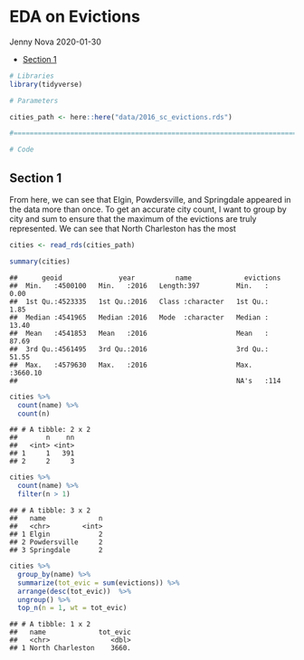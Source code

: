 EDA on Evictions
================
Jenny Nova
2020-01-30

  - [Section 1](#section-1)

``` r
# Libraries
library(tidyverse)

# Parameters

cities_path <- here::here("data/2016_sc_evictions.rds")

#===============================================================================

# Code
```

## Section 1

From here, we can see that Elgin, Powdersville, and Springdale appeared
in the data more than once. To get an accurate city count, I want to
group by city and sum to ensure that the maximum of the evictions are
truly represented. We can see that North Charleston has the most

``` r
cities <- read_rds(cities_path)

summary(cities)
```

    ##      geoid              year          name             evictions      
    ##  Min.   :4500100   Min.   :2016   Length:397         Min.   :   0.00  
    ##  1st Qu.:4523335   1st Qu.:2016   Class :character   1st Qu.:   1.85  
    ##  Median :4541965   Median :2016   Mode  :character   Median :  13.40  
    ##  Mean   :4541853   Mean   :2016                      Mean   :  87.69  
    ##  3rd Qu.:4561495   3rd Qu.:2016                      3rd Qu.:  51.55  
    ##  Max.   :4579630   Max.   :2016                      Max.   :3660.10  
    ##                                                      NA's   :114

``` r
cities %>% 
  count(name) %>% 
  count(n) 
```

    ## # A tibble: 2 x 2
    ##       n    nn
    ##   <int> <int>
    ## 1     1   391
    ## 2     2     3

``` r
cities %>% 
  count(name) %>% 
  filter(n > 1)
```

    ## # A tibble: 3 x 2
    ##   name             n
    ##   <chr>        <int>
    ## 1 Elgin            2
    ## 2 Powdersville     2
    ## 3 Springdale       2

``` r
cities %>%
  group_by(name) %>% 
  summarize(tot_evic = sum(evictions)) %>% 
  arrange(desc(tot_evic))  %>% 
  ungroup() %>% 
  top_n(n = 1, wt = tot_evic)
```

    ## # A tibble: 1 x 2
    ##   name             tot_evic
    ##   <chr>               <dbl>
    ## 1 North Charleston    3660.
